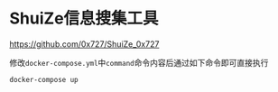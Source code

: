 # ShuiZe信息搜集工具
https://github.com/0x727/ShuiZe_0x727

修改`docker-compose.yml`中`command`命令内容后通过如下命令即可直接执行
```bash
docker-compose up
```
